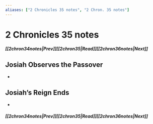 ```yaml
---
aliases: ["2 Chronicles 35 notes", "2 Chron. 35 notes"]
---
```

# 2 Chronicles 35 notes
##### <span class=arrow-left></span>[[2chron34notes|Prev]]<span class=navigation-separator></span>[[2chron35|Read]]<span class=navigation-separator></span>[[2chron36notes|Next]]<span class=arrow-right></span>
## Josiah Observes the Passover
- 
## Josiah’s Reign Ends
- 
##### <span class=arrow-left></span>[[2chron34notes|Prev]]<span class=navigation-separator></span>[[2chron35|Read]]<span class=navigation-separator></span>[[2chron36notes|Next]]<span class=arrow-right></span>